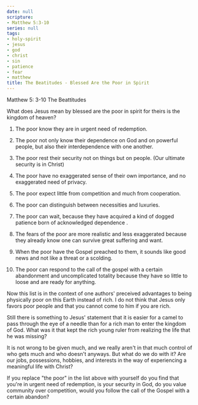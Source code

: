 ```yaml
---
date: null
scripture:
- Matthew 5:3-10
series: null
tags:
- holy-spirit
- jesus
- god
- christ
- sin
- patience
- fear
- matthew
title: The Beatitudes - Blessed Are the Poor in Spirit
---
```



Matthew 5: 3-10 The Beattitudes

What does Jesus mean by blessed are the poor in spirit for theirs is the kingdom of heaven?

1. The poor know they are in urgent need of redemption.

2. The poor not only know their dependence on God and on powerful people, but also their interdependence with one another.

3. The poor rest their security not on things but on people. (Our ultimate security is in Christ)

4. The poor have no exaggerated sense of their own importance, and no exaggerated need of privacy.

5. The poor expect little from competition and much from cooperation.
6. The poor can distinguish between necessities and luxuries.

7. The poor can wait, because they have acquired a kind of dogged patience born of acknowledged dependence .

8. The fears of the poor are more realistic and less exaggerated because they already know one can survive great suffering and want.

9. When the poor have the Gospel preached to them, it sounds like good news and not like a threat or a scolding.

10. The poor can respond to the call of the gospel with a certain abandonment and uncomplicated totality because they have so little to loose and are ready for anything.

Now this list is in the context of one authors' preceived advantages to being physically poor on this Earth instead of rich. I do not think that Jesus only favors poor people and that you cannot come to him if you are rich.

Still there is something to Jesus' statement that it is easier for a camel to pass through the eye of a needle than for a rich man to enter the kingdom of God. What was it that kept the rich young ruler from realizing the life that he was missing?

It is not wrong to be given much, and we really aren't in that much control of who gets much and who doesn't anyways. But what do we do with it? Are our jobs, possessions, hobbies, and interests in the way of experiencing a meaningful life with Christ?

If you replace "the poor" in the list above with yourself do you find that you're in urgent need of redemption, is your security in God, do you value community over competition, would you follow the call of the Gospel with a certain abandon?